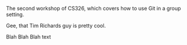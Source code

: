 

The second workshop of CS326, which covers how to use Git in a group setting.

Gee, that Tim Richards guy is pretty cool.

Blah Blah Blah text
